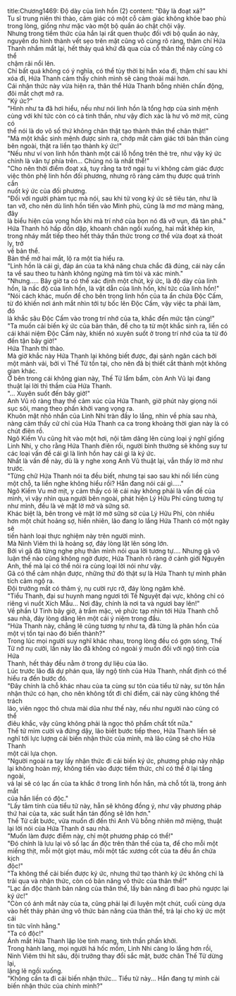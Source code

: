 title:Chương1469: Độ dày của linh hồn (2)
content:
"Đây là đoạt xá?"<br>Tu sĩ trung niên thì thào, cảm giác có một cỗ cảm giác không khỏe bao phủ<br>trong lòng, giống như mặc vào một bộ quần áo chật chội vậy.<br>Nhưng trong tiềm thức của hắn lại rất quen thuộc đối với bộ quần áo này,<br>nguyên do hình thành vết sẹo trên mặt cũng vô cùng rõ ràng, thậm chí Hứa<br>Thanh nhắm mắt lại, hết thảy quá khứ đã qua của cỗ thân thể này cũng có thể<br>chậm rãi nổi lên.<br>Chỉ bất quá không có ý nghĩa, có thể tùy thời bị hắn xóa đi, thậm chí sau khi<br>xóa đi, Hứa Thanh cảm thấy chính mình sẽ càng thoải mái hơn.<br>Cái nhận thức này vừa hiện ra, thân thể Hứa Thanh bỗng nhiên chấn động,<br>đôi mắt chợt mở ra.<br>"Ký ức?"<br>"Hình như ta đã hơi hiểu, nếu như nói linh hồn là tổng hợp của sinh mệnh<br>cùng với khí tức còn có cả tinh thần, như vậy đích xác là hư vô mờ mịt, cũng có<br>thể nói là do vô số thứ không chân thật tạo thành thân thể chân thật!"<br>"Mà một khắc sinh mệnh được sinh ra, chớp mắt cảm giác tới bản thân cùng<br>bên ngoài, thật ra liền tạo thành ký ức!"<br>"Nếu như ví von linh hồn thành một cái lỗ hổng trên thẻ tre, như vậy ký ức<br>chính là văn tự phía trên... Chúng nó là nhất thể!"<br>"Cho nên thời điểm đoạt xá, tuy rằng ta trở ngại tu vi không cảm giác được<br>việc thôn phệ linh hồn đối phương, nhưng rõ ràng cảm thụ được quá trình cắn<br>nuốt ký ức của đối phương.<br>"Đối với người phàm tục mà nói, sau khi tử vong ký ức sẽ tiêu tán, như là<br>tan vỡ, cho nên dù linh hồn tiến vào Minh phủ, cũng là mơ mơ màng màng, đây<br>là biểu hiện của vong hồn khi mà trí nhớ của bọn nó đã vỡ vụn, đã tàn phá."<br>Hứa Thanh hô hấp dồn dập, khoanh chân ngồi xuống, hai mắt khép kín,<br>trong nháy mắt tiếp theo hết thảy thần thức trong cơ thể vừa đoạt xá thoát ly, trở<br>về bản thể.<br>Bản thể mở hai mắt, lộ ra một tia hiểu ra.<br>"Linh hồn là cái gì, đáp án của ta khả năng chưa chắc đã đúng, cái này cần<br>ta về sau theo tu hành không ngừng mà tìm tòi và xác minh."<br>"Nhưng..... Bây giờ ta có thể xác định một chút, ký ức, là độ dày của linh<br>hồn, là nấc độ của linh hồn, là vật dẫn của linh hồn, khí tức của linh hồn!"<br>"Nói cách khác, muốn để cho bên trong linh hồn của ta ẩn chứa Độc Cấm,<br>từ đó khiến nơi ánh mắt nhìn tới tự bốc lên Độc Cấm, vậy việc ta phải làm, đó<br>là khắc sâu Độc Cấm vào trong trí nhớ của ta, khắc đến mức tận cùng!"<br>"Ta muốn cải biến ký ức của bản thân, để cho ta từ một khắc sinh ra, liền có<br>cái khái niệm Độc Cấm này, khiến nó xuyên suốt ở trong trí nhớ của ta từ đó<br>đến tận bây giờ!"<br>Hứa Thanh thì thào.<br>Mà giờ khắc này Hứa Thanh lại không biết được, đại sảnh ngăn cách bởi<br>một mảnh vải, bởi vì Thế Tử tồn tại, cho nên đã bị thiết cắt thành một không<br>gian khác.<br>Ở bên trong cái không gian này, Thế Tử lẩm bẩm, còn Anh Vũ lại đang<br>thuật lại lời thì thầm của Hứa Thanh.<br>"... Xuyên suốt đến bây giờ!"<br>Anh Vũ rõ ràng thay thế cảm xúc của Hứa Thanh, giờ phút này giọng nói<br>sục sôi, mang theo phấn khởi vang vọng ra.<br>Khuôn mặt nhỏ nhắn của Linh Nhi tràn đầy lo lắng, nhìn về phía sau nhà,<br>nàng cảm thấy cử chỉ của Hứa Thanh ca ca trong khoảng thời gian này là có<br>chút điên rồ.<br>Ngô Kiếm Vu cũng hít vào một hơi, nội tâm dâng lên cùng loại ý nghĩ giống<br>Linh Nhi, y cho rằng Hứa Thanh điên rồi, người bình thường sẽ không suy tư<br>các loại vấn đề cái gì là linh hồn hay cái gì là ký ức.<br>Nhất là vấn đề này, dù là y nghe xong Anh Vũ thuật lại, vẫn thấy lờ mờ như<br>trước.<br>"Từng chữ Hứa Thanh nói ta đều biết, nhưng tại sao sau khi nối liền cùng<br>một chỗ, ta liền nghe không hiểu rồi? Hắn đang nói cái gì....."<br>Ngô Kiếm Vu mờ mịt, y cảm thấy có lẽ cái này không phải là vấn đề của<br>mình, vì vậy nhìn qua người bên ngoài, phát hiện Lý Hữu Phỉ cũng tương tự<br>như mình, đều là vẻ mặt lờ mờ và sững sờ.<br>Khác biệt là, bên trong vẻ mặt lờ mờ sững sờ của Lý Hữu Phỉ, còn nhiều<br>hơn một chút hoảng sợ, hiển nhiên, lão đang lo lắng Hứa Thanh có một ngày sẽ<br>tiến hành loại thực nghiệm này trên người mình.<br>Mà Ninh Viêm thì là hoảng sợ, đáy lòng lật lên sóng lớn.<br>Bởi vì gã đã từng nghe phụ thân mình nói qua lời tương tự.... Nhưng gã vô<br>luận thế nào cũng không ngờ được, Hứa Thanh rõ ràng ở cảnh giới Nguyên<br>Anh, thế mà lại có thể nói ra cùng loại lời nói như vậy.<br>Gã có thể cảm nhận được, những thứ đó thật sự là Hứa Thanh tự mình phân<br>tích cảm ngộ ra.<br>Đội trưởng mắt có thâm ý, nụ cười rực rỡ, đáy lòng ngâm khẽ.<br>"Tiểu Thanh, đại sư huynh mang ngươi tới Tế Nguyệt đại vực, không chỉ có<br>riêng vì nuốt Xích Mẫu... Nơi đây, chính là nơi ta và ngươi bay lên!"<br>Về phần U Tinh bây giờ, ả trầm mặc, vẻ phức tạp nhìn tới Hứa Thanh chỗ<br>sau nhà, đáy lòng dâng lên một cái ý niệm trong đầu.<br>"Hứa Thanh này, chẳng lẽ cũng tương tự như ta, đã từng là phân hồn của<br>một vị tồn tại nào đó biến thành?"<br>Trong lúc mọi người suy nghĩ khác nhau, trong lòng đều có gợn sóng, Thế<br>Tử nở nụ cười, lần này lão đã không có ngoài ý muốn đối với ngộ tính của Hứa<br>Thanh, hết thảy đều nằm ở trong dự liệu của lão.<br>Lúc trước lão đã dự phán qua, lấy ngộ tính của Hứa Thanh, nhất định có thể<br>hiểu ra đến bước đó.<br>"Đây chính là chỗ khác nhau của ta cùng sư tôn của tiểu tử này, sư tôn hắn<br>nhận thức có hạn, cho nên không tốt đi chỉ điểm, cái này cũng không thể trách<br>lão, viên ngọc thô chưa mài dũa như thế này, nếu như người nào cũng có thể<br>điêu khắc, vậy cũng không phải là ngọc thô phẩm chất tốt nữa."<br>Thế tử mỉm cười và đứng dậy, lão biết bước tiếp theo, Hứa Thanh liền sẽ<br>nghĩ tới lực lượng cải biến nhận thức của mình, mà lão cũng sẽ cho Hứa Thanh<br>một cái lựa chọn.<br>"Người ngoài ra tay lấy nhận thức đi cải biến ký ức, phương pháp này nhập<br>lại không hoàn mỹ, không tiến vào được tiềm thức, chỉ có thể ở lại tầng ngoài,<br>vả lại sẽ có lạc ấn của ta khắc ở trong linh hồn hắn, mà chỗ tốt là, trong ánh mắt<br>của hắn liền có độc."<br>"Lấy tâm tính của tiểu tử này, hẵn sẽ không đồng ý, như vậy phương pháp<br>thứ hai của ta, xác suất hắn tán đồng sẽ lớn hơn."<br>Thế Tử cất bước, vừa muốn đi đến thì Anh Vũ bỗng nhiên mở miệng, thuật<br>lại lời nói của Hứa Thanh ở sau nhà.<br>"Muốn làm được điểm này, chỉ một phương pháp có thể!"<br>"Đó chính là lưu lại vô số lạc ấn độc trên thân thể của ta, để cho mỗi một<br>miếng thịt, mỗi một giọt máu, mỗi một tấc xương cốt của ta đều ẩn chứa kịch<br>độc!"<br>"Ta không thể cải biến được ký ức, nhưng thứ tạo thành ký ức không chỉ là<br>trải qua và nhận thức, còn có bản năng vô thức của thân thể!"<br>"Lạc ấn độc thành bản năng của thân thể, lấy bản năng đi bao phủ ngược lại<br>ký ức!"<br>"Còn có ánh mắt này của ta, cũng phải lại đi luyện một chút, cuối cùng dựa<br>vào hết thảy phản ứng vô thức bản năng của thân thể, trả lại cho ký ức một cái<br>tin tức vĩnh hằng."<br>"Ta có độc!"<br>Ánh mắt Hứa Thanh lập lòe tinh mang, tinh thần phấn khởi.<br>Trong hành lang, mọi người há hốc mồm, Linh Nhi càng lo lắng hơn rồi,<br>Ninh Viêm thì hít sâu, đội trưởng thay đổi sắc mặt, bước chân Thế Tử dừng lại,<br>lặng lẽ ngồi xuống.<br>"Không cần ta đi cải biến nhận thức... Tiểu tử này... Hắn đang tự mình cải<br>biến nhận thức của chính mình?"